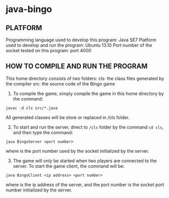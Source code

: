 java-bingo
==========
PLATFORM
-----------------------------------------------------------
Programming language used to develop this program: Java SE7
Platform used to develop and run the program: Ubuntu 13.10
Port number of the socket tested on this program: port 4000


HOW TO COMPILE AND RUN THE PROGRAM
-----------------------------------------------------------
This home directory consists of two folders:
cls: the class files generated by the compiler
src: the source code of the Bingo game

1. To compile the game, simply compile the game in this home directory by the command:

`javac -d cls src/*.java`

All generated classes will be store or replaced in /cls folder.

2. To start and run the server, direct to `/cls` folder by the command `cd cls`, and then type the command:

`java BingoServer <port number>`

where <port number> is the port number used by the socket initialized by the server.

3. The game will only be started when two players are connected to the server. To start the game client, the command will be:

`java BingoClient <ip address> <port number>`

where <ip address> is the ip address of the server, and the port number is the socket port number initialized by the server.
